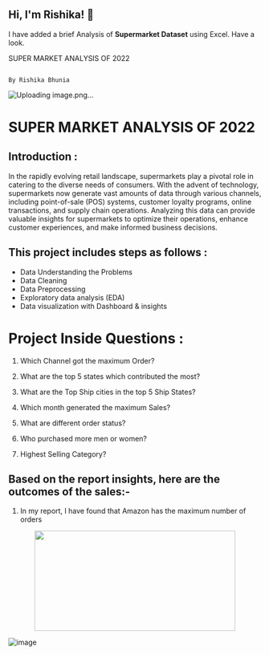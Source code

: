 
## Hi, I'm **Rishika!** 👋
I have added a brief Analysis of **Supermarket Dataset** using Excel.
Have a look.

 SUPER MARKET ANALYSIS OF 2022																																								
																																								
																																								
																																								
																																								
                                                                                                                                               By Rishika Bhunia																																								
																																								
																																								
																																								
																																								
																																								
																																								
																																								
																																								
																																								
																																								
																																								
																																								
																																								
																																								
																																								
																																								
																																								
																																								
																																								
																																								
																																								
																																								
																																								
																																								
																																								
																																								
																																								
																																								
																																								
																																								
																																								
																																								
																																								
																																								
																																								
																																								
																																								
																																								
																																								
																																								
																																								
																																								
																																								
																																								
																																								
																																								
																																								
																																								
																																								
																																								
																																								
																																								
																																								
																																								
																																								
																																								
																																								
![Uploading image.png…]()

# **SUPER MARKET ANALYSIS OF 2022**
## Introduction :

In the rapidly evolving retail landscape, supermarkets play a pivotal role in catering to the diverse needs of consumers. With the advent of technology, supermarkets now generate vast amounts of data through various channels, including point-of-sale (POS) systems, customer loyalty programs, online transactions, and supply chain operations. Analyzing this data can provide valuable insights for supermarkets to optimize their operations, enhance customer experiences, and make informed business decisions.

## This project includes steps as follows :
- Data Understanding the Problems
- Data Cleaning
- Data Preprocessing
- Exploratory data analysis (EDA)
- Data visualization with Dashboard & insights
# Project Inside Questions :

1. Which Channel got the maximum Order?

2. What are the top 5 states which contributed the most?

3. What are the Top Ship cities in the top 5 Ship States?

4. Which month generated the maximum Sales?

5. What are different order status?

6. Who purchased more men or women?

7. Highest Selling Category?
##  Based on the report insights, here are the outcomes of the sales:-
1. In my report, I have found that Amazon has the maximum number of orders
 <p align="center">
  <img width="400" height="200" src=""C:\Users\user\OneDrive\Pictures\Chart1.png"">
  </p>
  
![image](https://github.com/RishikaB-05/Supermarket-Data-Analysis/assets/157221360/d826a7a3-c4e8-43e8-99c6-ce22f21eca40)
